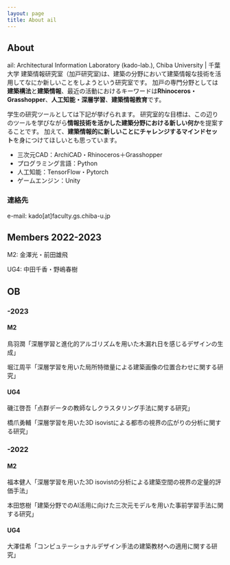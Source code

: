 ```yaml
---
layout: page
title: About ail
---
```


## About
ail: Architectural Information Laboratory (kado-lab.), Chiba University | 千葉大学 建築情報研究室（加戸研究室)は、建築の分野において建築情報な技術を活用してなにか新しいことをしようという研究室です。
加戸の専門分野としては**建築構法**と**建築情報**、最近の活動におけるキーワードは**Rhinoceros・Grasshopper**、**人工知能・深層学習**、**建築情報教育**です。

学生の研究ツールとしては下記が挙げられます。
研究室的な目標は、この辺りのツールを学びながら**情報技術を活かした建築分野における新しい何か**を提案することです。
加えて、**建築情報的に新しいことにチャレンジするマインドセット**を身につけてほしいとも思っています。
- 三次元CAD：ArchiCAD・Rhinoceros＋Grasshopper
- プログラミング言語：Python
- 人工知能：TensorFlow・Pytorch
- ゲームエンジン：Unity

### 連絡先
e-mail: kado[at]faculty.gs.chiba-u.jp

## Members 2022-2023

M2: 金澤光・前田雄飛

UG4: 中田千香・野嶋春樹

## OB
### -2023
#### M2
鳥羽潤「深層学習と進化的アルゴリズムを用いた木漏れ日を感じるデザインの生成」

堀江周平「深層学習を用いた局所特徴量による建築画像の位置合わせに関する研究」

#### UG4
磯江啓吾「点群データの教師なしクラスタリング手法に関する研究」

橋爪勇輔「深層学習を用いた3D isovistによる都市の視界の広がりの分析に関する研究」

### -2022
#### M2
福本健人「深層学習を用いた3D isovistの分析による建築空間の視界の定量的評価手法」

本田悠樹「建築分野でのAI活用に向けた三次元モデルを用いた事前学習手法に関する研究」
#### UG4
大澤佳希「コンピュテーショナルデザイン手法の建築教材への適用に関する研究」